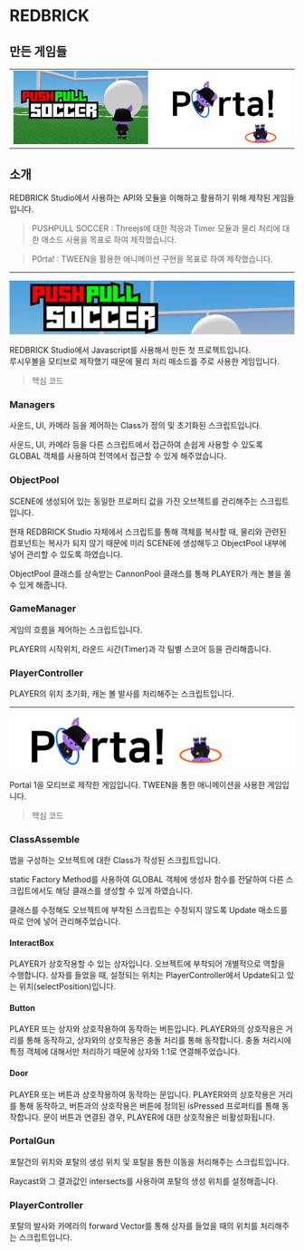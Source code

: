 # REDBRICK

## 만든 게임들
| | |
| --- | --- |
| [![PUSHPULLSOCCER_Thumbnail](./PUSHPULL%20SOCCER/image/thumbnail.jpg)](https://bit.ly/4fWowgD) | [![P0rta!_Thumbnail](./P0rta!/image/thumbnail.jpg)](https://bit.ly/4e1KJs6)|


## 소개
REDBRICK Studio에서 사용하는 API와 모듈을 이해하고 활용하기 위해 제작된 게임들입니다.
> PUSHPULL SOCCER : Threejs에 대한 적응과 Timer 모듈과 물리 처리에 대한 매소드 사용을 목표로 하여 제작했습니다.

> P0rta! : TWEEN을 활용한 애니메이션 구현을 목표로 하여 제작했습니다.

___

![PUSHPULLSOCCER_Banner](./Image/pushpull_soccer_banner.jpg)

REDBRICK Studio에서 Javascript를 사용해서 만든 첫 프로젝트입니다.  
루시우볼을 모티브로 제작했기 때문에 물리 처리 매소드를 주로 사용한 게임입니다.  

> 핵심 코드

### Managers
사운드, UI, 카메라 등을 제어하는 Class가 정의 및 초기화된 스크립트입니다.  

사운드, UI, 카메라 등을 다른 스크립트에서 접근하여 손쉽게 사용할 수 있도록 GLOBAL 객체를 사용하여 전역에서 접근할 수 있게 해주었습니다.

### ObjectPool
SCENE에 생성되어 있는 동일한 프로퍼티 값을 가진 오브젝트를 관리해주는 스크립트입니다.  
   
현재 REDBRICK Studio 자체에서 스크립트를 통해 객체를 복사할 때, 물리와 관련된 컴포넌트는 복사가 되지 않기 때문에 미리 SCENE에 생성해두고 ObjectPool 내부에 넣어 관리할 수 있도록 하였습니다.   
  
ObjectPool 클래스를 상속받는 CannonPool 클래스를 통해 PLAYER가 캐논 볼을 쏠 수 있게 해줍니다.

### GameManager
게임의 흐름을 제어하는 스크립트입니다.
  
PLAYER의 시작위치, 라운드 시간(Timer)과 각 팀별 스코어 등을 관리해줍니다.
  
### PlayerController
PLAYER의 위치 초기화, 캐논 볼 발사를 처리해주는 스크립트입니다.

___

![P0rta!_Banner](./Image/p0rta!_banner.jpg)

Portal 1을 모티브로 제작한 게임입니다. TWEEN을 통한 애니메이션을 사용한 게임입니다.

> 핵심 코드

### ClassAssemble
맵을 구성하는 오브젝트에 대한 Class가 작성된 스크립트입니다. 

static Factory Method를 사용하여 GLOBAL 객체에 생성자 함수를 전달하여 다른 스크립트에서도 해당 클래스를 생성할 수 있게 하였습니다.

클래스를 수정해도 오브젝트에 부착된 스크립트는 수정되지 않도록 Update 매소드를 따로 안에 넣어 관리해주었습니다.

#### InteractBox
PLAYER가 상호작용할 수 있는 상자입니다. 오브젝트에 부착되어 개별적으로 역할을 수행합니다. 상자를 들었을 때, 설정되는 위치는 PlayerController에서 Update되고 있는 위치(selectPosition)입니다.
#### Button
PLAYER 또는 상자와 상호작용하여 동작하는 버튼입니다. PLAYER와의 상호작용은 거리를 통해 동작하고, 상자와의 상호작용은 충돌 처리를 통해 동작합니다. 충돌 처리시에 특정 객체에 대해서만 처리하기 때문에 상자와 1:1로 연결해주었습니다.
#### Door
PLAYER 또는 버튼과 상호작용하여 동작하는 문입니다. PLAYER와의 상호작용은 거리를 통해 동작하고, 버튼과의 상호작용은 버튼에 정의된 isPressed 프로퍼티를 통해 동작합니다. 문이 버튼과 연결된 경우, PLAYER에 대한 상호작용은 비활성화됩니다.

### PortalGun
포탈건의 위치와 포탈의 생성 위치 및 포탈을 통한 이동을 처리해주는 스크립트입니다.
  
Raycast와 그 결과값인 intersects를 사용하여 포탈의 생성 위치를 설정해줍니다.

### PlayerController
포탈의 발사와 카메라의 forward Vector를 통해 상자를 들었을 때의 위치를 처리해주는 스크립트입니다.